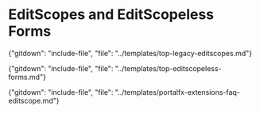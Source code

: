 
# EditScopes and EditScopeless  Forms

{"gitdown": "include-file", "file": "../templates/top-legacy-editscopes.md"}

{"gitdown": "include-file", "file": "../templates/top-editscopeless-forms.md"}

{"gitdown": "include-file", "file": "../templates/portalfx-extensions-faq-editscope.md"}


